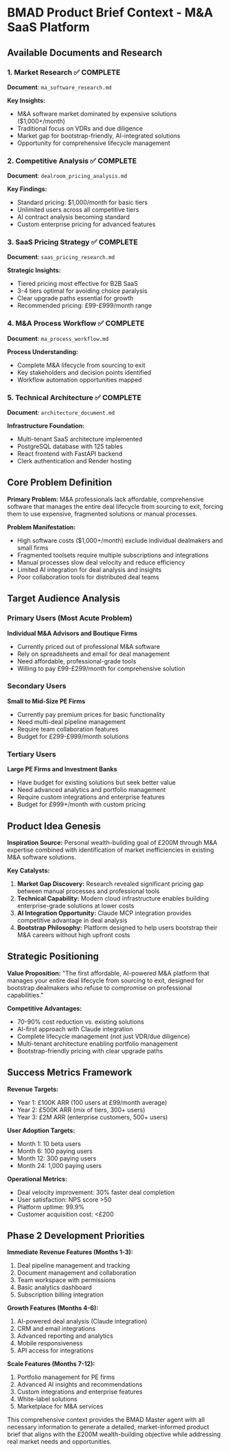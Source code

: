# BMAD Product Brief Context - M&A SaaS Platform

## Available Documents and Research

### 1. Market Research ✅ COMPLETE
**Document**: `ma_software_research.md`

**Key Insights:**
- M&A software market dominated by expensive solutions ($1,000+/month)
- Traditional focus on VDRs and due diligence
- Market gap for bootstrap-friendly, AI-integrated solutions
- Opportunity for comprehensive lifecycle management

### 2. Competitive Analysis ✅ COMPLETE
**Document**: `dealroom_pricing_analysis.md`

**Key Findings:**
- Standard pricing: $1,000/month for basic tiers
- Unlimited users across all competitive tiers
- AI contract analysis becoming standard
- Custom enterprise pricing for advanced features

### 3. SaaS Pricing Strategy ✅ COMPLETE
**Document**: `saas_pricing_research.md`

**Strategic Insights:**
- Tiered pricing most effective for B2B SaaS
- 3-4 tiers optimal for avoiding choice paralysis
- Clear upgrade paths essential for growth
- Recommended pricing: £99-£999/month range

### 4. M&A Process Workflow ✅ COMPLETE
**Document**: `ma_process_workflow.md`

**Process Understanding:**
- Complete M&A lifecycle from sourcing to exit
- Key stakeholders and decision points identified
- Workflow automation opportunities mapped

### 5. Technical Architecture ✅ COMPLETE
**Document**: `architecture_document.md`

**Infrastructure Foundation:**
- Multi-tenant SaaS architecture implemented
- PostgreSQL database with 125 tables
- React frontend with FastAPI backend
- Clerk authentication and Render hosting

## Core Problem Definition

**Primary Problem:** M&A professionals lack affordable, comprehensive software that manages the entire deal lifecycle from sourcing to exit, forcing them to use expensive, fragmented solutions or manual processes.

**Problem Manifestation:**
- High software costs ($1,000+/month) exclude individual dealmakers and small firms
- Fragmented toolsets require multiple subscriptions and integrations
- Manual processes slow deal velocity and reduce efficiency
- Limited AI integration for deal analysis and insights
- Poor collaboration tools for distributed deal teams

## Target Audience Analysis

### Primary Users (Most Acute Problem)
**Individual M&A Advisors and Boutique Firms**
- Currently priced out of professional M&A software
- Rely on spreadsheets and email for deal management
- Need affordable, professional-grade tools
- Willing to pay £99-£299/month for comprehensive solution

### Secondary Users
**Small to Mid-Size PE Firms**
- Currently pay premium prices for basic functionality
- Need multi-deal pipeline management
- Require team collaboration features
- Budget for £299-£999/month solutions

### Tertiary Users
**Large PE Firms and Investment Banks**
- Have budget for existing solutions but seek better value
- Need advanced analytics and portfolio management
- Require custom integrations and enterprise features
- Budget for £999+/month with custom pricing

## Product Idea Genesis

**Inspiration Source:** Personal wealth-building goal of £200M through M&A expertise combined with identification of market inefficiencies in existing M&A software solutions.

**Key Catalysts:**
1. **Market Gap Discovery:** Research revealed significant pricing gap between manual processes and professional tools
2. **Technical Capability:** Modern cloud infrastructure enables building enterprise-grade solutions at lower costs
3. **AI Integration Opportunity:** Claude MCP integration provides competitive advantage in deal analysis
4. **Bootstrap Philosophy:** Platform designed to help users bootstrap their M&A careers without high upfront costs

## Strategic Positioning

**Value Proposition:** "The first affordable, AI-powered M&A platform that manages your entire deal lifecycle from sourcing to exit, designed for bootstrap dealmakers who refuse to compromise on professional capabilities."

**Competitive Advantages:**
- 70-90% cost reduction vs. existing solutions
- AI-first approach with Claude integration
- Complete lifecycle management (not just VDR/due diligence)
- Multi-tenant architecture enabling portfolio management
- Bootstrap-friendly pricing with clear upgrade paths

## Success Metrics Framework

**Revenue Targets:**
- Year 1: £100K ARR (100 users at £99/month average)
- Year 2: £500K ARR (mix of tiers, 300+ users)
- Year 3: £2M ARR (enterprise customers, 500+ users)

**User Adoption Targets:**
- Month 1: 10 beta users
- Month 6: 100 paying users
- Month 12: 300 paying users
- Month 24: 1,000 paying users

**Operational Metrics:**
- Deal velocity improvement: 30% faster deal completion
- User satisfaction: NPS score >50
- Platform uptime: 99.9%
- Customer acquisition cost: <£200

## Phase 2 Development Priorities

**Immediate Revenue Features (Months 1-3):**
1. Deal pipeline management and tracking
2. Document management and collaboration
3. Team workspace with permissions
4. Basic analytics dashboard
5. Subscription billing integration

**Growth Features (Months 4-6):**
1. AI-powered deal analysis (Claude integration)
2. CRM and email integrations
3. Advanced reporting and analytics
4. Mobile responsiveness
5. API access for integrations

**Scale Features (Months 7-12):**
1. Portfolio management for PE firms
2. Advanced AI insights and recommendations
3. Custom integrations and enterprise features
4. White-label solutions
5. Marketplace for M&A services

This comprehensive context provides the BMAD Master agent with all necessary information to generate a detailed, market-informed product brief that aligns with the £200M wealth-building objective while addressing real market needs and opportunities.
